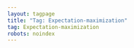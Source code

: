 ```yaml
---
layout: tagpage
title: "Tag: Expectation-maximization"
tag: Expectation-maximization
robots: noindex
---
```

